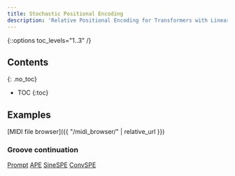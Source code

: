 ```yaml
---
title: Stochastic Positional Encoding
description: 'Relative Positional Encoding for Transformers with Linear Complexity'
---
```


{::options toc_levels="1..3" /}

## Contents
{: .no_toc}
* TOC
{:toc}

## Examples

[MIDI file browser]({{ "/midi_browser/" | relative_url }})

### Groove continuation

<div class="tabbed-midi-player">
<div class="tabs">
  <a href="#" data-midi-url="/midi/grv2grv/ape/maj829.RB_WILSN_a.prompt.mid" class="selected">Prompt</a>
  <a href="#" data-midi-url="/midi/grv2grv/ape/maj829.RB_WILSN_a.prompt_cont_0.mid">APE</a>
  <a href="#" data-midi-url="/midi/grv2grv/sinespe/maj829.RB_WILSN_a.prompt_cont_0.mid">SineSPE</a>
  <a href="#" data-midi-url="/midi/grv2grv/convspe/maj829.RB_WILSN_a.prompt_cont_0.mid">ConvSPE</a>
</div>
<midi-visualizer></midi-visualizer>
<midi-player sound-font></midi-player>
</div>

<script>
document.querySelectorAll('midi-visualizer').forEach(function (element) {
  element.config.noteHeight = 4;
  element.config.pixelsPerTimeStep = 30;
});

document.querySelectorAll('.tabbed-midi-player').forEach(function (container) {
  const visualizer = container.querySelector('midi-visualizer');
  const player = container.querySelector('midi-player');
  const defaultUrl = container.querySelector('a[data-midi-url].selected').dataset.midiUrl;
  player.addVisualizer(visualizer);
  player.src = defaultUrl;
  visualizer.src = defaultUrl;

  container.querySelectorAll('a[data-midi-url]').forEach(function (link) {
    const url = link.dataset.midiUrl;
    link.addEventListener('click', function (event) {
      event.preventDefault();
      player.src = url;
      visualizer.src = url;
      container.querySelector('a[data-midi-url].selected').classList.remove('selected');
      link.classList.add('selected');
    });
  });
});
</script>
